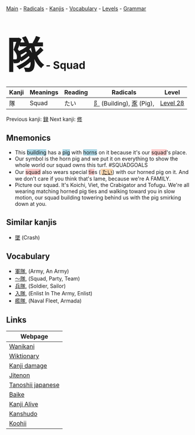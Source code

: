 <style> bigfont {font-size: 100px}</style>
[Main](../README.md) -
[Radicals](../radicals.md) -
[Kanjis](../kanjis.md) -
[Vocabulary](../vocabulary.md) -
[Levels](../levels.md) -
[Grammar](../grammar.md)
# <bigfont> 隊</bigfont> - Squad 

| Kanji | Meanings | Reading | Radicals | Level |
| --- | --- | --- | --- | --- |
| 隊 | Squad | たい | [阝](../radicals/阝.md) (Building), [豕](../radicals/豕.md) (Pig),  | [Level 28](../levels/wk_level28.md) |

Previous kanji: [録](録.md) Next kanji: [修](修.md) 

## Mnemonics
 * This <span style="background-color:#ADD8E6"> building</span> has a <span style="background-color:#ADD8E6"> pig</span> with <span style="background-color:#ADD8E6"> horns</span> on it because it's our <span style="background-color:#ffcccb"> squad</span>'s place.
* Our symbol is the horn pig and we put it on everything to show the whole world our squad owns this turf. #SQUADGOALS
* Our <span style="background-color:#ffcccb"> squad</span> also wears special <span style="background-color:#ffcccb"> tie</span>s (<span style="background-color:#fed8b1"> [たい](https://jisho.org/search/たい)</span>) with our horned pig on it. And we don't care if you think that's lame, because we're A FAMILY.
* Picture our squad. It's Koichi, Viet, the Crabigator and Tofugu. We're all wearing matching horned pig ties and walking toward you in slow motion, our squad building towering behind us with the pig smirking down at you.


## Similar kanjis
 * [墜](墜.md) (Crash)


## Vocabulary
 * [軍隊](../vocabulary/隊.md), (Army, An Army)
* [〜隊](../vocabulary/隊.md), (Squad, Party, Team)
* [兵隊](../vocabulary/隊.md), (Soldier, Sailor)
* [入隊](../vocabulary/隊.md), (Enlist In The Army, Enlist)
* [艦隊](../vocabulary/隊.md), (Naval Fleet, Armada)



## Links 

| Webpage |
| --- |
| [Wanikani          ](https://www.wanikani.com/kanji/隊) |
| [Wiktionary        ](https://en.wiktionary.org/wiki/隊) |
| [Kanji damage      ](http://www.kanjidamage.com/kanji/search?utf8=✓&q=隊) |
| [Jitenon           ](https://jitenon.com/kanji/隊) |
| [Tanoshii japanese ](https://www.tanoshiijapanese.com/dictionary/kanji.cfm?k=隊) |
| [Baike             ](https://baike.baidu.com/item/隊) |
| [Kanji Alive       ](https://app.kanjialive.com/隊) |
| [Kanshudo          ](https://www.kanshudo.com/searchmn?q=隊) |
| [Koohii            ](https://kanji.koohii.com/study/kanji/隊) |
